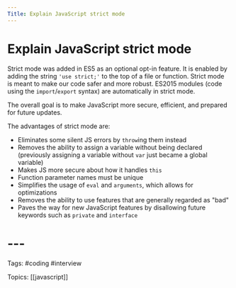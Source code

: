 ```yaml
---
Title: Explain JavaScript strict mode
---
```


# Explain JavaScript strict mode

Strict mode was added in ES5 as an optional opt-in feature. It is enabled by adding the string `'use strict;'` to the top of a file or function. Strict mode is meant to make our code safer and more robust. ES2015 modules (code using the `import`/`export` syntax) are automatically in strict mode.

The overall goal is to make JavaScript more secure, efficient, and prepared for future updates.

The advantages of strict mode are:

-   Eliminates some silent JS errors by `throw`ing them instead
-   Removes the ability to assign a variable without being declared (previously assigning a variable without `var` just became a global variable)
-   Makes JS more secure about how it handles `this`
-   Function parameter names must be unique
-   Simplifies the usage of `eval` and `arguments`, which allows for optimizations
-   Removes the ability to use features that are generally regarded as "bad"
-   Paves the way for new JavaScript features by disallowing future keywords such as `private` and `interface`

# ---

Tags: #coding #interview

Topics: [[javascript]] 


